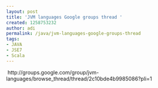 ```yaml
---
layout: post
title: 'JVM languages Google groups thread '
created: 1258753232
author: adi
permalink: /java/jvm-languages-google-groups-thread
tags:
- JAVA
- JSE7
- Scala
---
```

<p>&nbsp;http://groups.google.com/group/jvm-languages/browse_thread/thread/2c10bde4b9985086?pli=1</p>
